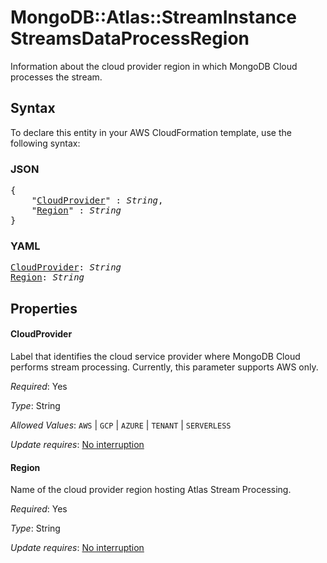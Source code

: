 # MongoDB::Atlas::StreamInstance StreamsDataProcessRegion

Information about the cloud provider region in which MongoDB Cloud processes the stream.

## Syntax

To declare this entity in your AWS CloudFormation template, use the following syntax:

### JSON

<pre>
{
    "<a href="#cloudprovider" title="CloudProvider">CloudProvider</a>" : <i>String</i>,
    "<a href="#region" title="Region">Region</a>" : <i>String</i>
}
</pre>

### YAML

<pre>
<a href="#cloudprovider" title="CloudProvider">CloudProvider</a>: <i>String</i>
<a href="#region" title="Region">Region</a>: <i>String</i>
</pre>

## Properties

#### CloudProvider

Label that identifies the cloud service provider where MongoDB Cloud performs stream processing. Currently, this parameter supports AWS only.

_Required_: Yes

_Type_: String

_Allowed Values_: <code>AWS</code> | <code>GCP</code> | <code>AZURE</code> | <code>TENANT</code> | <code>SERVERLESS</code>

_Update requires_: [No interruption](https://docs.aws.amazon.com/AWSCloudFormation/latest/UserGuide/using-cfn-updating-stacks-update-behaviors.html#update-no-interrupt)

#### Region

Name of the cloud provider region hosting Atlas Stream Processing.

_Required_: Yes

_Type_: String

_Update requires_: [No interruption](https://docs.aws.amazon.com/AWSCloudFormation/latest/UserGuide/using-cfn-updating-stacks-update-behaviors.html#update-no-interrupt)

